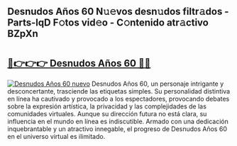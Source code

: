 ## Desnudos Años 60 N𝚞𝚎vos desn𝚞dos filtr𝚊dos - Parts-lqD F𝚘tos vid𝚎o - C𝚘ntenido atr𝚊ctivo BZpXn

# <h2><a href="http://mbcfk8.tromn.icu/?c=Desnudos+A%c3%b1os+60">🔗👉👉👉 Desnudos Años 60 🔗🔗</a></h2>

[![Desnudos Años 60 nuevo](https://i.imgur.com/pEAQMta.gif)](http://mbcfk8.tromn.icu/?c=Desnudos+A%c3%b1os+60)
Desnudos Años 60, un personaje intrigante y desconcertante, trasciende las etiquetas simples. Su personalidad distintiva en línea ha cautivado y provocado a los espectadores, provocando debates sobre la expresión artística, la privacidad y las complejidades de las comunidades virtuales. Aunque su dirección futura no está clara, su influencia en el mundo en línea es indiscutible. Armado con una dedicación inquebrantable y un atractivo innegable, el progreso de Desnudos Años 60 en el universo virtual es ilimitado.
